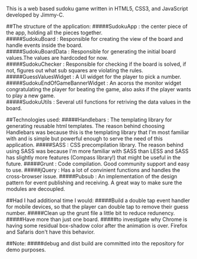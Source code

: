 This is a web based sudoku game written in HTML5, CSS3, and JavaScript developed by Jimmy-C.

##The structure of the application:
#####SudokuApp : the center piece of the app, holding all the pieces together.  
#####SudokuBoard : Responsible for creating the view of the board and handle events inside the board.  
#####SudokuBoardData : Responsible for generating the initial board values.The values are hardcoded for now.  
#####SudokuChecker : Responsible for checking if the board is solved, if not, figures out what sub squares are violating the rules.  
#####GuessValuesWidget : A UI widget for the player to pick a number.  
#####SudokuEndOfGameBannerWidget : An acorss the monitor widget congratulating the player for beating the game, also asks if the player wants to play a new game.  
#####SudokuUtils : Several util functions for retriving the data values in the board.

##Technologies used:
#####Handlebars : The templating library for generating reusable html templates. The reason behind choosing Handlebars was because this is the templating library that I'm most familiar with and is simple but powerful enough to serve the need of this application.
#####SASS       : CSS precompilation library. The reason behind using SASS was because I'm more familiar with SASS than LESS and SASS has slightly more features (Compass library!) that might be useful in the future.
#####Grunt      : Code compilation. Good community support and easy to use.
#####jQuery     : Has a lot of convinient functions and handles the cross-browser issue.
#####Pubsub     : An implementation of the design pattern for event publishing and receiving. A great way to make sure the modules are decoupled.

##Had I had additional time I would:
#####Build a double tap event handler for mobile devices, so that the player can double tap to remove their guess number.
#####Clean up the grunt file a little bit to reduce redunency.
#####Have more than just one board.
#####to investigate why Chrome is having some residual box-shadow color after the animation is over. Firefox and Safaris don't have this behavior.

##Note:
#####debug and dist build are committed into the repository for demo purposes.

